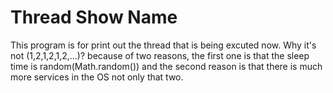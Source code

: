 # Thread Show Name

This program is for print out the thread that is being excuted now.
Why it's not (1,2,1,2,1,2,...)? because of two reasons, the first one is that the sleep time is random(Math.random()) and the second reason is that there is much more services in the OS not only that two.

